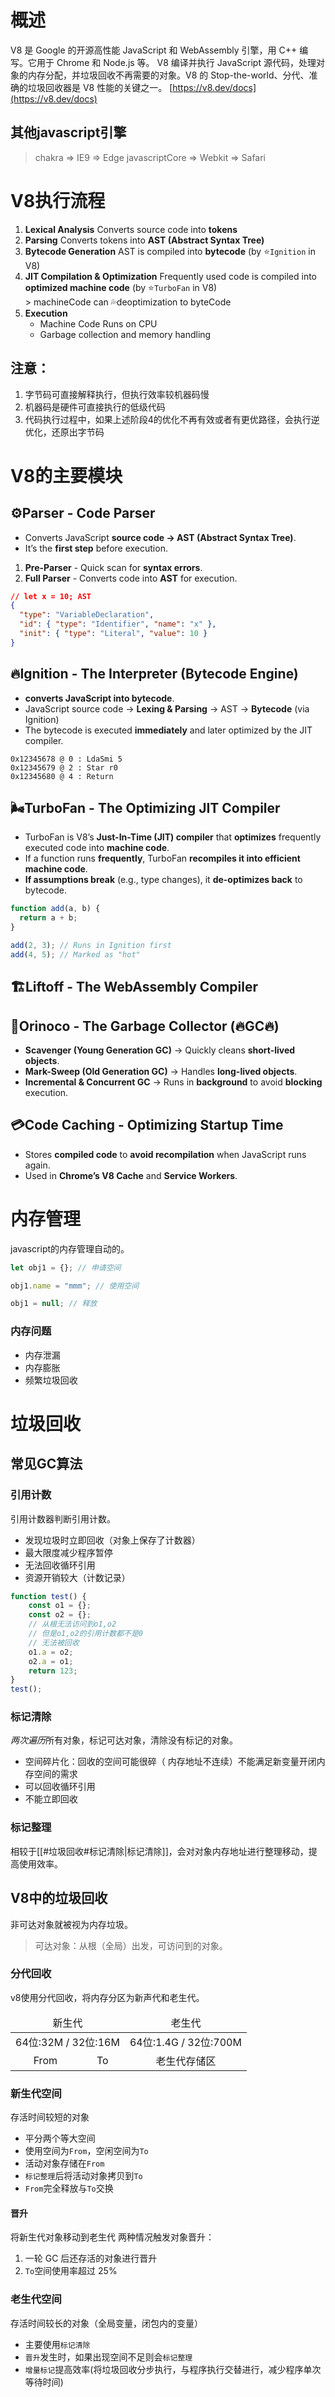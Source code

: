 # 概述
V8 是 Google 的开源高性能 JavaScript 和 WebAssembly 引擎，用 C++ 编写。它用于 Chrome 和 Node.js 等。
V8 编译并执行 JavaScript 源代码，处理对象的内存分配，并垃圾回收不再需要的对象。V8 的 Stop-the-world、分代、准确的垃圾回收器是 V8 性能的关键之一。
[https://v8.dev/docs](https://v8.dev/docs)

## 其他javascript引擎
>chakra => IE9 => Edge
>javascriptCore => Webkit => Safari

# V8执行流程
1. **Lexical Analysis**
	Converts source code into **tokens**
2. **Parsing**
	Converts tokens into **AST (Abstract Syntax Tree)**
3. **Bytecode Generation**
	AST is compiled into **bytecode** (by ⭐️`Ignition` in V8)
4. **JIT Compilation & Optimization**
	Frequently used code is compiled into **optimized machine code** (by ⭐️`TurboFan` in V8)	
		> machineCode can 💦deoptimization to byteCode
5. **Execution**
	- Machine Code Runs on CPU
	- Garbage collection and memory handling
## 注意：
1. 字节码可直接解释执行，但执行效率较机器码慢
2. 机器码是硬件可直接执行的低级代码
3. 代码执行过程中，如果上述阶段4的优化不再有效或者有更优路径，会执行逆优化，还原出字节码

# V8的主要模块
## ⚙️Parser **- Code Parser**
- Converts JavaScript **source code → AST (Abstract Syntax Tree)**.
- It’s the **first step** before execution.
1. **Pre-Parser** - Quick scan for **syntax errors**.
2. **Full Parser** - Converts code into **AST** for execution.
```json
// let x = 10; AST
{
  "type": "VariableDeclaration",
  "id": { "type": "Identifier", "name": "x" },
  "init": { "type": "Literal", "value": 10 }
}
```
## 🔥Ignition **- The Interpreter (Bytecode Engine)**
- **converts JavaScript into bytecode**.
- JavaScript source code → **Lexing & Parsing** → AST → **Bytecode** (via Ignition)
- The bytecode is executed **immediately** and later optimized by the JIT compiler.
```assembly
0x12345678 @ 0 : LdaSmi 5
0x12345679 @ 2 : Star r0
0x12345680 @ 4 : Return
```
## 🌬️TurboFan **- The Optimizing JIT Compiler**

- TurboFan is V8’s **Just-In-Time (JIT) compiler** that **optimizes** frequently executed code into **machine code**.
- If a function runs **frequently**, TurboFan **recompiles it into efficient machine code**.
- **If assumptions break** (e.g., type changes), it **de-optimizes back** to bytecode.
```javascript
function add(a, b) {
  return a + b;
}

add(2, 3); // Runs in Ignition first
add(4, 5); // Marked as "hot"
```
## 🏗️Liftoff **- The WebAssembly Compiler**

## 🧩Orinoco **- The Garbage Collector (🔥GC🔥)**
- **Scavenger (Young Generation GC)** → Quickly cleans **short-lived objects**.
- **Mark-Sweep (Old Generation GC)** → Handles **long-lived objects**.
- **Incremental & Concurrent GC** → Runs in **background** to avoid **blocking** execution.

## 💳Code Caching **- Optimizing Startup Time**
- Stores **compiled code** to **avoid recompilation** when JavaScript runs again.
- Used in **Chrome’s V8 Cache** and **Service Workers**.

# 内存管理
javascript的内存管理自动的。
```javascript
let obj1 = {}; // 申请空间

obj1.name = "mmm"; // 使用空间

obj1 = null; // 释放
```
### 内存问题
- 内存泄漏
- 内存膨胀
- 频繁垃圾回收


# 垃圾回收
## 常见GC算法
### 引用计数
引用计数器判断引用计数。
- 发现垃圾时立即回收（对象上保存了计数器）
- 最大限度减少程序暂停
- 无法回收循环引用
- 资源开销较大（计数记录）
```javascript
function test() {
	const o1 = {};
	const o2 = {};
	// 从根无法访问到o1,o2
	// 但是o1,o2的引用计数都不是0
	// 无法被回收
	o1.a = o2;
	o2.a = o1;
	return 123;
}
test();
```
### 标记清除
*两次遍历*所有对象，标记可达对象，清除没有标记的对象。
- 空间碎片化：回收的空间可能很碎（ 内存地址不连续）不能满足新变量开闭内存空间的需求
- 可以回收循环引用
- 不能立即回收
### 标记整理
相较于[[#垃圾回收#标记清除|标记清除]]，会对对象内存地址进行整理移动，提高使用效率。

## V8中的垃圾回收
非可达对象就被视为内存垃圾。
>可达对象：从根（全局）出发，可访问到的对象。
### 分代回收
v8使用分代回收，将内存分区为新声代和老生代。
<table style="text-align:center">
<thead>
<td colspan=2>新生代</td>
<td>老生代</td>
</thead>
<tbody>
<tr>
<td colspan=2>64位:32M / 32位:16M</td>
<td>64位:1.4G / 32位:700M</td>
</tr>
<tr>
<td>From</td>
<td>To</td>
<td>老生代存储区</td>
</tr>
</tbody>
</table>

### 新生代空间
存活时间较短的对象
- 平分两个等大空间
- 使用空间为`From`，空闲空间为`To`
- 活动对象存储在`From`
- `标记整理`后将活动对象拷贝到`To`
- `From`完全释放与`To`交换
#### 晋升
将新生代对象移动到老生代
两种情况触发对象晋升：
1. 一轮 GC 后还存活的对象进行晋升
2. `To`空间使用率超过 25%
### 老生代空间
存活时间较长的对象（全局变量，闭包内的变量）
- 主要使用`标记清除`
- `晋升`发生时，如果出现空间不足则会`标记整理`
- `增量标记`提高效率(将垃圾回收分步执行，与程序执行交替进行，减少程序单次等待时间)